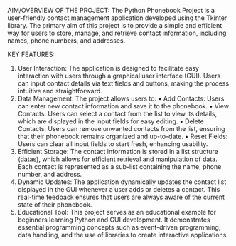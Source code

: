 AIM/OVERVIEW OF THE PROJECT:
The Python Phonebook Project is a user-friendly contact management application developed using the Tkinter library. The primary aim of this project is to provide a simple and efficient way for users to store, manage, and retrieve contact information, including names, phone numbers, and addresses.

KEY FEATURES: 
1.	User Interaction: The application is designed to facilitate easy interaction with users through a graphical user interface (GUI). Users can input contact details via text fields and buttons, making the process intuitive and straightforward.
2.	Data Management: The project allows users to:
•	Add Contacts: Users can enter new contact information and save it to the phonebook.
•	View Contacts: Users can select a contact from the list to view its details, which are displayed in the input fields for easy editing.
•	Delete Contacts: Users can remove unwanted contacts from the list, ensuring that their phonebook remains organized and up-to-date.
•	Reset Fields: Users can clear all input fields to start fresh, enhancing usability.
3.	Efficient Storage: The contact information is stored in a list structure (datas), which allows for efficient retrieval and manipulation of data. Each contact is represented as a sub-list containing the name, phone number, and address.
4.	Dynamic Updates: The application dynamically updates the contact list displayed in the GUI whenever a user adds or deletes a contact. This real-time feedback ensures that users are always aware of the current state of their phonebook.
5.	Educational Tool: This project serves as an educational example for beginners learning Python and GUI development. It demonstrates essential programming concepts such as event-driven programming, data handling, and the use of libraries to create interactive applications.
